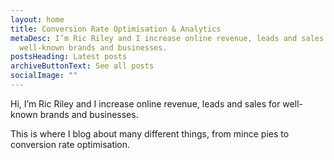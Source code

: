 ```yaml
---
layout: home
title: Conversion Rate Optimisation & Analytics
metaDesc: I’m Ric Riley and I increase online revenue, leads and sales for
  well-known brands and businesses.
postsHeading: Latest posts
archiveButtonText: See all posts
socialImage: ""
---
```

Hi, I’m Ric Riley and I increase online revenue, leads and sales for well-known brands and businesses.

This is where I blog about many different things, from mince pies to conversion rate optimisation.